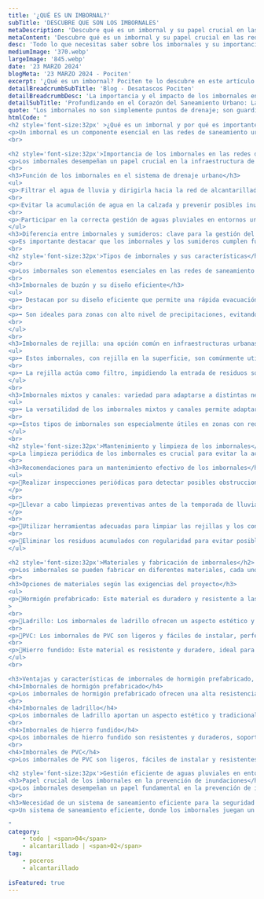 ```yaml
---
title: '¿QUÉ ES UN IMBORNAL?'	
subTitle: 'DESCUBRE QUE SON LOS IMBORNALES'
metaDescription: 'Descubre qué es un imbornal y su papel crucial en las redes de saneamiento. Aprende cómo contribuye a la eficiencia del drenaje urbano y la prevención de inundaciones, asegurando un entorno más seguro y sostenible.'
metaContent: 'Descubre qué es un imbornal y su papel crucial en las redes de saneamiento. Aprende cómo contribuye a la eficiencia del drenaje urbano y la prevención de inundaciones, asegurando un entorno más seguro y sostenible.'
desc: 'Todo lo que necesitas saber sobre los imbornales y su importancia de su cuidado y mantenimiento en las redes de saneamiento urbano.'
mediumImage: '370.webp'
largeImage: '845.webp'
date: '23 MARZO 2024'
blogMeta: '23 MARZO 2024 - Pociten'
excerpt: '¿Qué es un imbornal? Pociten te lo descubre en este artículo.'
detailBreadcrumbSubTitle: 'Blog - Desatascos Pociten'
detailBreadcrumbDesc: 'La importancia y el impacto de los imbornales en las redes de saneamiento'
detailSubTitle: 'Profundizando en el Corazón del Saneamiento Urbano: La Vital Función de los Imbornales'
quote: "Los imbornales no son simplemente puntos de drenaje; son guardianes de nuestras ciudades contra las aguas torrenciales."
htmlCode: "
<h2 style='font-size:32px' >¿Qué es un imbornal y por qué es importante para las redes de saneamiento?</h2>
<p>Un imbornal es un componente esencial en las redes de saneamiento urbano, ubicado en la calzada para filtrar y conducir agua de lluvia. A diferencia de los sumideros, los imbornales tienen entrada horizontal. Es fundamental realizar mantenimiento regular para evitar obstrucciones. Los imbornales se fabrican en diversos materiales y existen varios tipos que se adaptan a diferentes necesidades en la gestión de aguas pluviales en entornos urbanos.</p>
<br>

<h2 style='font-size:32px'>Importancia de los imbornales en las redes de saneamiento</h2>
<p>Los imbornales desempeñan un papel crucial en la infraestructura de drenaje urbano, contribuyendo a la gestión eficiente de aguas pluviales. Su correcto funcionamiento es vital para evitar <a href='https://www.desatascos-madrid.com/services/inundaciones'>inundaciones</a> y garantizar la seguridad de las ciudades.</p>
<br>
<h3>Función de los imbornales en el sistema de drenaje urbano</h3>
<ul>
<p>💧Filtrar el agua de lluvia y dirigirla hacia la red de alcantarillado.</p>
<br>
<p>💧Evitar la acumulación de agua en la calzada y prevenir posibles inundaciones.</p>
<br>
<p>💧Participar en la correcta gestión de aguas pluviales en entornos urbanos.</p>
</ul>
<h3>Diferencia entre imbornales y sumideros: clave para la gestión del agua</h3>
<p>Es importante destacar que los imbornales y los sumideros cumplen funciones distintas en el sistema de drenaje. Mientras que los imbornales tienen una entrada horizontal de agua, los sumideros presentan una entrada vertical. Esta diferencia es fundamental para una correcta gestión del agua en entornos urbanos, ya que cada tipo de elemento cumple un papel específico en el desagüe de aguas pluviales.</p>
<br>
<h2 style='font-size:32px'>Tipos de imbornales y sus características</h2>
<br>
<p>Los imbornales son elementos esenciales en las redes de saneamiento urbano, existiendo diferentes tipos adaptados a las necesidades específicas en la gestión de aguas pluviales en entornos urbanos.</p>
<br>
<h3>Imbornales de buzón y su diseño eficiente</h3>
<ul>
<p>➡️ Destacan por su diseño eficiente que permite una rápida evacuación del agua de lluvia.</p>
<br>
<p>➡️ Son ideales para zonas con alto nivel de precipitaciones, evitando posibles inundaciones.</p>
<br>
</ul>
<br>
<h3>Imbornales de rejilla: una opción común en infraestructuras urbanas</h3>
<ul>
<p>➡️ Estos imbornales, con rejilla en la superficie, son comúnmente utilizados en ciudades para el drenaje eficaz del agua.</p>
<br>
<p>➡️ La rejilla actúa como filtro, impidiendo la entrada de residuos sólidos al sistema de drenaje..</p>
</ul>
<br>
<h3>Imbornales mixtos y canales: variedad para adaptarse a distintas necesidades</h3>
<ul>
<p>➡️ La versatilidad de los imbornales mixtos y canales permite adaptarse a diferentes condiciones y exigencias en la gestión de agua pluvial.</p>
<br>
<p>➡️Estos tipos de imbornales son especialmente útiles en zonas con requerimientos específicos de drenaje. Permiten la evacuación rápida del agua de lluvia, evitando posibles inundaciones en la calzada.</p>
</ul>
<br>
<h2 style='font-size:32px'>Mantenimiento y limpieza de los imbornales</h2>
<p>La limpieza periódica de los imbornales es crucial para evitar la acumulación de residuos, hojas u otros materiales que puedan obstruir el paso del agua de lluvia hacia el sistema de alcantarillado. De esta manera, se garantiza el correcto drenaje y se previenen posibles problemas de inundaciones en la ciudad.</p>
<br>
<h3>Recomendaciones para un mantenimiento efectivo de los imbornales</h3>
<ul>
<p>🔧Realizar inspecciones periódicas para detectar posibles obstrucciones o daños en los imbornales.
</p>
<br>
<p>🔧Llevar a cabo limpiezas preventivas antes de la temporada de lluvias para asegurar un correcto funcionamiento durante los periodos de precipitaciones.
</p>
<br>
<p>🔧Utilizar herramientas adecuadas para limpiar las rejillas y los conductos de los imbornales.</p>
<br>
<p>🔧Eliminar los residuos acumulados con regularidad para evitar posibles obstrucciones y garantizar un flujo de agua sin problemas.</p>
</ul>

<h2 style='font-size:32px'>Materiales y fabricación de imbornales</h2>
<p>Los imbornales se pueden fabricar en diferentes materiales, cada uno adaptado a las necesidades específicas de cada proyecto.</p>
<br>
<h3>Opciones de materiales según las exigencias del proyecto</h3>
<ul>
<p>🔩Hormigón prefabricado: Este material es duradero y resistente a las condiciones climáticas, ideal para imbornales expuestos a un alto nivel de tráfico.</p
>
<br>
<p>🔩Ladrillo: Los imbornales de ladrillo ofrecen un aspecto estético y tradicional, adecuado para entornos urbanos históricos.</p>
<br>
<p>🔩PVC: Los imbornales de PVC son ligeros y fáciles de instalar, perfectos para proyectos que requieran una instalación rápida.</p>
<br>
<p>🔩Hierro fundido: Este material es resistente y duradero, ideal para imbornales expuestos a un alto nivel de tráfico y condiciones climáticas adversas.</p>
</ul>
<br>

<h3>Ventajas y características de imbornales de hormigón prefabricado, ladrillo, hierro y PVC</h3>
<h4>Imbornales de hormigón prefabricado</h4>
<p>Los imbornales de hormigón prefabricado ofrecen una alta resistencia y durabilidad, siendo ideales para zonas de tráfico intenso. Su instalación es sencilla y garantiza un funcionamiento óptimo a lo largo del tiempo.</p>
<br>
<h4>Imbornales de ladrillo</h4>
<p>Los imbornales de ladrillo aportan un aspecto estético y tradicional a las calles de las ciudades, integrándose de forma armónica en entornos urbanos históricos. Son una opción popular en proyectos de rehabilitación urbana.</p>
<br>
<h4>Imbornales de hierro fundido</h4>
<p>Los imbornales de hierro fundido son resistentes y duraderos, soportando condiciones climáticas adversas y un alto nivel de tráfico. Su diseño clásico y robusto los convierte en una opción fiable para entornos urbanos.</p>
<br>
<h4>Imbornales de PVC</h4>
<p>Los imbornales de PVC son ligeros, fáciles de instalar y resistentes a la corrosión, siendo una opción económica y eficiente para proyectos que requieran una instalación rápida y sencilla.</p>

<h2 style='font-size:32px'>Gestión eficiente de aguas pluviales en entornos urbanos</h2>
<h3>Papel crucial de los imbornales en la prevención de inundaciones</h3>
<p>Los imbornales desempeñan un papel fundamental en la prevención de inundaciones en entornos urbanos al filtrar y canalizar el agua de lluvia de forma eficiente. Gracias a su diseño y ubicación estratégica en la calzada, permiten una evacuación rápida del agua, evitando posibles desbordamientos y asegurando la seguridad de la ciudad.</p>
<br>
<h3>Necesidad de un sistema de saneamiento eficiente para la seguridad y comodidad ciudadana</h3>
<p>Un sistema de saneamiento eficiente, donde los imbornales juegan un rol clave, es imprescindible para garantizar la seguridad y comodidad de los ciudadanos. La gestión adecuada de las aguas pluviales contribuye a prevenir inundaciones, mantener limpias las calles y preservar la infraestructura urbana en óptimas condiciones.</p>

"
category:
    - todo | <span>04</span>
    - alcantarillado | <span>02</span>
tag:
    - poceros
    - alcantarillado
    
isFeatured: true
---
```


